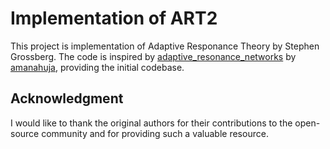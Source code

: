 # Implementation of ART2

This project is implementation of Adaptive Responance Theory by Stephen Grossberg. The code is inspired by [adaptive_resonance_networks](https://github.com/amanahuja/adaptive_resonance_networks) by [amanahuja](https://github.com/amanahuja), providing the initial codebase.

## Acknowledgment

I would like to thank the original authors for their contributions to the open-source community and for providing such a valuable resource.
